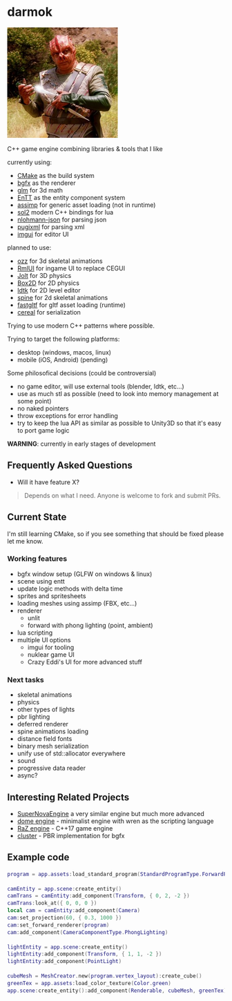 darmok
====

![Dathon trying to explain the importance of Darmok](logo.png)

C++ game engine combining libraries & tools that I like

currently using:

* [CMake](https://cmake.org/) as the build system 
* [bgfx](https://github.com/bkaradzic/bgfx) as the renderer
* [glm](https://github.com/g-truc/glm) for 3d math
* [EnTT](https://github.com/skypjack/entt) as the entity component system
* [assimp](https://github.com/assimp/assimp) for generic asset loading (not in runtime)
* [sol2](https://github.com/ThePhD/sol2) modern C++ bindings for lua
* [nlohmann-json](https://github.com/nlohmann/json) for parsing json
* [pugixml](https://pugixml.org/) for parsing xml
* [imgui](https://github.com/ocornut/imgui) for editor UI

planned to use:

* [ozz](https://github.com/guillaumeblanc/ozz-animation/) for 3d skeletal animations
* [RmlUI](https://github.com/mikke89/RmlUi) for ingame UI to replace CEGUI
* [Jolt](https://github.com/jrouwe/JoltPhysics) for 3D physics
* [Box2D](https://box2d.org/) for 2D physics
* [ldtk](https://ldtk.io/) for 2D level editor
* [spine](https://github.com/EsotericSoftware/spine-runtimes) for 2d skeletal animations
* [fastgltf](https://github.com/spnda/fastgltf) for gltf asset loading (runtime)
* [cereal](https://uscilab.github.io/cereal/) for serialization

Trying to use modern C++ patterns where possible.

Trying to target the following platforms:
* desktop (windows, macos, linux)
* mobile (iOS, Android) (pending)

Some philosofical decisions (could be controversial)
* no game editor, will use external tools (blender, ldtk, etc...)
* use as much stl as possible (need to look into memory management at some point)
* no naked pointers
* throw exceptions for error handling
* try to keep the lua API as similar as possible to Unity3D so that it's easy to port game logic

**WARNING**: currently in early stages of development

## Frequently Asked Questions

* Will it have feature X?
> Depends on what I need. Anyone is welcome to fork and submit PRs.

## Current State

I'm still learning CMake, so if you see something that should be fixed please let me know.

### Working features

* bgfx window setup (GLFW on windows & linux)
* scene using entt
* update logic methods with delta time
* sprites and spritesheets
* loading meshes using assimp (FBX, etc...)
* renderer
    * unlit
    * forward with phong lighting (point, ambient)
* lua scripting
* multiple UI options
    * imgui for tooling
    * nuklear game UI
    * Crazy Eddi's UI for more advanced stuff 

### Next tasks

* skeletal animations
* physics
* other types of lights
* pbr lighting
* deferred renderer
* spine animations loading
* distance field fonts
* binary mesh serialization
* unify use of std::allocator everywhere
* sound
* progressive data reader
* async?

## Interesting Related Projects

* [SuperNovaEngine](https://github.com/skaarj1989/SupernovaEngine) a very similar engine but much more advanced
* [dome engine](https://github.com/domeengine/dome) - minimalist engine with wren as the scripting language
* [RaZ engine](https://github.com/Razakhel/RaZ) - C++17 game engine
* [cluster](https://github.com/pezcode/Cluster) - PBR implementation for bgfx

## Example code

```lua
program = app.assets:load_standard_program(StandardProgramType.ForwardPhong)

camEntity = app.scene:create_entity()
camTrans = camEntity:add_component(Transform, { 0, 2, -2 })
camTrans:look_at({ 0, 0, 0 })
local cam = camEntity:add_component(Camera)
cam:set_projection(60, { 0.3, 1000 })
cam:set_forward_renderer(program)
cam:add_component(CameraComponentType.PhongLighting)

lightEntity = app.scene:create_entity()
lightEntity:add_component(Transform, { 1, 1, -2 })
lightEntity:add_component(PointLight)

cubeMesh = MeshCreator.new(program.vertex_layout):create_cube()
greenTex = app.assets:load_color_texture(Color.green)
app.scene:create_entity():add_component(Renderable, cubeMesh, greenTex)
```